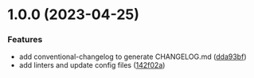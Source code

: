 # 1.0.0 (2023-04-25)

### Features

- add conventional-changelog to generate CHANGELOG.md ([dda93bf](https://github.com/chen-chens/hookloop-server/commit/dda93bf0ac0539560977ebff67e394582f0dd2c3))
- add linters and update config files ([142f02a](https://github.com/chen-chens/hookloop-server/commit/142f02a7134894f0506d8ebfdb0d19ee65463e22))
